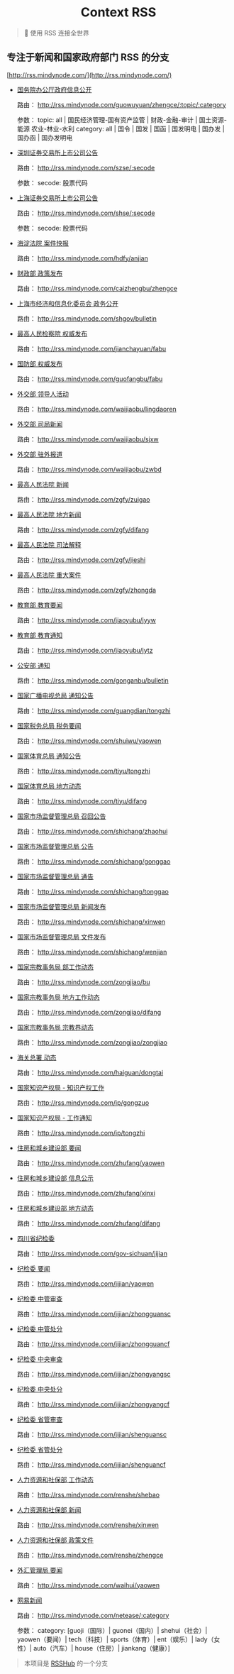 <h1 align="center">Context RSS</h1>

> 🍭 使用 RSS 连接全世界

## 专注于新闻和国家政府部门 RSS 的分支

[http://rss.mindynode.com/](http://rss.mindynode.com/)

-   [国务院办公厅政府信息公开](http://rss.mindynode.com/guowuyuan/zhengce/all/all)

    路由： http://rss.mindynode.com/guowuyuan/zhengce/:topic/:category

    参数： topic: all | 国民经济管理-国有资产监管 | 财政-金融-审计 | 国土资源-能源 农业-林业-水利 category: all | 国令 | 国发 | 国函 | 国发明电 | 国办发 | 国办函 | 国办发明电

-   [深圳证券交易所上市公司公告](http://rss.mindynode.com/szse/300104)

    路由： http://rss.mindynode.com/szse/:secode

    参数： secode: 股票代码

-   [上海证券交易所上市公司公告](http://rss.mindynode.com/shse/600687)

    路由： http://rss.mindynode.com/shse/:secode

    参数： secode: 股票代码

-   [海淀法院 案件快报](http://rss.mindynode.com/hdfy/anjian)

    路由： http://rss.mindynode.com/hdfy/anjian

-   [财政部 政策发布](http://rss.mindynode.com/caizhengbu/zhengce)

    路由： http://rss.mindynode.com/caizhengbu/zhengce

-   [上海市经济和信息化委员会 政务公开](http://rss.mindynode.com/shgov/bulletin)

    路由： http://rss.mindynode.com/shgov/bulletin

-   [最高人民检察院 权威发布](http://rss.mindynode.com/jianchayuan/fabu)

    路由： http://rss.mindynode.com/jianchayuan/fabu

-   [国防部 权威发布](http://rss.mindynode.com/guofangbu/fabu)

    路由： http://rss.mindynode.com/guofangbu/fabu

-   [外交部 领导人活动](http://rss.mindynode.com/waijiaobu/lingdaoren)

    路由： http://rss.mindynode.com/waijiaobu/lingdaoren

-   [外交部 司局新闻](http://rss.mindynode.com/waijiaobu/sjxw)

    路由： http://rss.mindynode.com/waijiaobu/sjxw

-   [外交部 驻外报道](http://rss.mindynode.com/waijiaobu/zwbd)

    路由： http://rss.mindynode.com/waijiaobu/zwbd

-   [最高人民法院 新闻](http://rss.mindynode.com/zgfy/zuigao)

    路由： http://rss.mindynode.com/zgfy/zuigao

-   [最高人民法院 地方新闻](http://rss.mindynode.com/zgfy/difang)

    路由： http://rss.mindynode.com/zgfy/difang

-   [最高人民法院 司法解释](http://rss.mindynode.com/zgfy/jieshi)

    路由： http://rss.mindynode.com/zgfy/jieshi

-   [最高人民法院 重大案件](http://rss.mindynode.com/zgfy/zhongda)

    路由： http://rss.mindynode.com/zgfy/zhongda

-   [教育部 教育要闻](http://rss.mindynode.com/jiaoyubu/jyyw)

    路由： http://rss.mindynode.com/jiaoyubu/jyyw

-   [教育部 教育通知](http://rss.mindynode.com/jiaoyubu/jytz)

    路由： http://rss.mindynode.com/jiaoyubu/jytz

-   [公安部 通知](http://rss.mindynode.com/gonganbu/bulletin)

    路由： http://rss.mindynode.com/gonganbu/bulletin

-   [国家广播电视总局 通知公告](http://rss.mindynode.com/guangdian/tongzhi)

    路由： http://rss.mindynode.com/guangdian/tongzhi

-   [国家税务总局 税务要闻](http://rss.mindynode.com/shuiwu/yaowen)

    路由： http://rss.mindynode.com/shuiwu/yaowen

-   [国家体育总局 通知公告](http://rss.mindynode.com/tiyu/tongzhi)

    路由： http://rss.mindynode.com/tiyu/tongzhi

-   [国家体育总局 地方动态](http://rss.mindynode.com/tiyu/difang)

    路由： http://rss.mindynode.com/tiyu/difang

-   [国家市场监督管理总局 召回公告](http://rss.mindynode.com/shichang/zhaohui)

    路由： http://rss.mindynode.com/shichang/zhaohui

-   [国家市场监督管理总局 公告](http://rss.mindynode.com/shichang/gonggao)

    路由： http://rss.mindynode.com/shichang/gonggao

-   [国家市场监督管理总局 通告](http://rss.mindynode.com/shichang/tonggao)

    路由： http://rss.mindynode.com/shichang/tonggao

-   [国家市场监督管理总局 新闻发布](http://rss.mindynode.com/shichang/xinwen)

    路由： http://rss.mindynode.com/shichang/xinwen

-   [国家市场监督管理总局 文件发布](http://rss.mindynode.com/shichang/wenjian)

    路由： http://rss.mindynode.com/shichang/wenjian

-   [国家宗教事务局 部工作动态](http://rss.mindynode.com/zongjiao/bu)

    路由： http://rss.mindynode.com/zongjiao/bu

-   [国家宗教事务局 地方工作动态](http://rss.mindynode.com/zongjiao/difang)

    路由： http://rss.mindynode.com/zongjiao/difang

-   [国家宗教事务局 宗教界动态](http://rss.mindynode.com/zongjiao/zongjiao)

    路由： http://rss.mindynode.com/zongjiao/zongjiao

-   [海关总署 动态](http://rss.mindynode.com/haiguan/dongtai)

    路由： http://rss.mindynode.com/haiguan/dongtai

-   [国家知识产权局 - 知识产权工作](http://rss.mindynode.com/ip/gongzuo)

    路由： http://rss.mindynode.com/ip/gongzuo

-   [国家知识产权局 - 工作通知](http://rss.mindynode.com/ip/tongzhi)

    路由： http://rss.mindynode.com/ip/tongzhi

-   [住房和城乡建设部 要闻](http://rss.mindynode.com/zhufang/yaowen)

    路由： http://rss.mindynode.com/zhufang/yaowen

-   [住房和城乡建设部 信息公示](http://rss.mindynode.com/zhufang/xinxi)

    路由： http://rss.mindynode.com/zhufang/xinxi

-   [住房和城乡建设部 地方动态](http://rss.mindynode.com/zhufang/difang)

    路由： http://rss.mindynode.com/zhufang/difang

-   [四川省纪检委](http://rss.mindynode.com/gov/sichuan/jijian)

    路由： http://rss.mindynode.com/gov-sichuan/jijian

-   [纪检委 要闻](http://rss.mindynode.com/jijian/yaowen)

    路由： http://rss.mindynode.com/jijian/yaowen

-   [纪检委 中管审查](http://rss.mindynode.com/jijian/zhongguansc)

    路由： http://rss.mindynode.com/jijian/zhongguansc

-   [纪检委 中管处分](http://rss.mindynode.com/jijian/zhongguancf)

    路由： http://rss.mindynode.com/jijian/zhongguancf

-   [纪检委 中央审查](http://rss.mindynode.com/jijian/zhongyangsc)

    路由： http://rss.mindynode.com/jijian/zhongyangsc

-   [纪检委 中央处分](http://rss.mindynode.com/jijian/zhongyangcf)

    路由： http://rss.mindynode.com/jijian/zhongyangcf

-   [纪检委 省管审查](http://rss.mindynode.com/jijian/shenguansc)

    路由： http://rss.mindynode.com/jijian/shenguansc

-   [纪检委 省管处分](http://rss.mindynode.com/jijian/shenguancf)

    路由： http://rss.mindynode.com/jijian/shenguancf

-   [人力资源和社保部 工作动态](http://rss.mindynode.com/renshe/shebao)

    路由： http://rss.mindynode.com/renshe/shebao

-   [人力资源和社保部 新闻](http://rss.mindynode.com/renshe/xinwen)

    路由： http://rss.mindynode.com/renshe/xinwen

-   [人力资源和社保部 政策文件](http://rss.mindynode.com/renshe/zhengce)

    路由： http://rss.mindynode.com/renshe/zhengce

-   [外汇管理局 要闻](http://rss.mindynode.com/waihui/yaowen)

    路由： http://rss.mindynode.com/waihui/yaowen

-   [网易新闻](http://rss.mindynode.com/netease/guoji)

    路由： http://rss.mindynode.com/netease/:category

    参数： category: [guoji（国际）| guonei（国内）| shehui（社会）| yaowen（要闻）| tech（科技）| sports（体育）| ent（娱乐）| lady（女性）| auto（汽车）| house（住房）| jiankang（健康）]

> 本项目是 [RSSHub](https://github.com/DIYgod/RSSHub) 的一个分支
